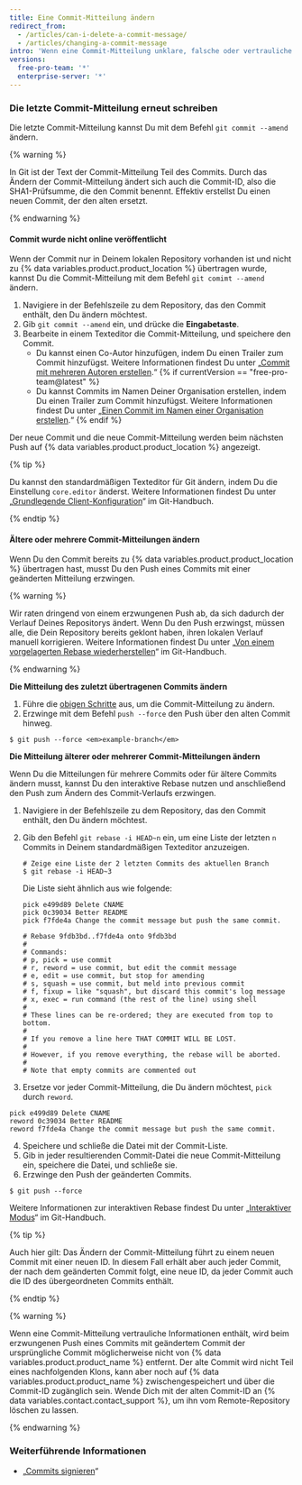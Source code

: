 ```yaml
---
title: Eine Commit-Mitteilung ändern
redirect_from:
  - /articles/can-i-delete-a-commit-message/
  - /articles/changing-a-commit-message
intro: 'Wenn eine Commit-Mitteilung unklare, falsche oder vertrauliche Informationen enthält, kannst Du sie lokal ändern und einen neuen Commit mit einer neuen Mitteilung zu {% data variables.product.product_name %} übertragen. Du kannst auch fehlende Informationen zu einer Commit-Mitteilung hinzufügen.'
versions:
  free-pro-team: '*'
  enterprise-server: '*'
---
```


### Die letzte Commit-Mitteilung erneut schreiben

Die letzte Commit-Mitteilung kannst Du mit dem Befehl `git commit --amend` ändern.

{% warning %}

In Git ist der Text der Commit-Mitteilung Teil des Commits. Durch das Ändern der Commit-Mitteilung ändert sich auch die Commit-ID, also die SHA1-Prüfsumme, die den Commit benennt. Effektiv erstellst Du einen neuen Commit, der den alten ersetzt.

{% endwarning %}

#### Commit wurde nicht online veröffentlicht

Wenn der Commit nur in Deinem lokalen Repository vorhanden ist und nicht zu {% data variables.product.product_location %} übertragen wurde, kannst Du die Commit-Mitteilung mit dem Befehl `git comimt --amend` ändern.

1. Navigiere in der Befehlszeile zu dem Repository, das den Commit enthält, den Du ändern möchtest.
2. Gib `git commit --amend` ein, und drücke die **Eingabetaste**.
3. Bearbeite in einem Texteditor die Commit-Mitteilung, und speichere den Commit.
    - Du kannst einen Co-Autor hinzufügen, indem Du einen Trailer zum Commit hinzufügst. Weitere Informationen findest Du unter „[Commit mit mehreren Autoren erstellen](/articles/creating-a-commit-with-multiple-authors).“
{% if currentVersion == "free-pro-team@latest" %}
    - Du kannst Commits im Namen Deiner Organisation erstellen, indem Du einen Trailer zum Commit hinzufügst. Weitere Informationen findest Du unter „[Einen Commit im Namen einer Organisation erstellen](/articles/creating-a-commit-on-behalf-of-an-organization).“
{% endif %}

Der neue Commit und die neue Commit-Mitteilung werden beim nächsten Push auf {% data variables.product.product_location %} angezeigt.

{% tip %}

Du kannst den standardmäßigen Texteditor für Git ändern, indem Du die Einstellung `core.editor` änderst. Weitere Informationen findest Du unter „[Grundlegende Client-Konfiguration](https://git-scm.com/book/en/Customizing-Git-Git-Configuration#_basic_client_configuration)“ im Git-Handbuch.

{% endtip %}

#### Ältere oder mehrere Commit-Mitteilungen ändern

Wenn Du den Commit bereits zu {% data variables.product.product_location %} übertragen hast, musst Du den Push eines Commits mit einer geänderten Mitteilung erzwingen.

{% warning %}

Wir raten dringend von einem erzwungenen Push ab, da sich dadurch der Verlauf Deines Repositorys ändert. Wenn Du den Push erzwingst, müssen alle, die Dein Repository bereits geklont haben, ihren lokalen Verlauf manuell korrigieren. Weitere Informationen findest Du unter „[Von einem vorgelagerten Rebase wiederherstellen](https://git-scm.com/docs/git-rebase#_recovering_from_upstream_rebase)“ im Git-Handbuch.

{% endwarning %}

**Die Mitteilung des zuletzt übertragenen Commits ändern**

1. Führe die [obigen Schritte](/articles/changing-a-commit-message#commit-has-not-been-pushed-online) aus, um die Commit-Mitteilung zu ändern.
2. Erzwinge mit dem Befehl `push --force` den Push über den alten Commit hinweg.
  ```shell
  $ git push --force <em>example-branch</em>
  ```

**Die Mitteilung älterer oder mehrerer Commit-Mitteilungen ändern**

Wenn Du die Mitteilungen für mehrere Commits oder für ältere Commits ändern musst, kannst Du den interaktive Rebase nutzen und anschließend den Push zum Ändern des Commit-Verlaufs erzwingen.

1. Navigiere in der Befehlszeile zu dem Repository, das den Commit enthält, den Du ändern möchtest.
2. Gib den Befehl `git rebase -i HEAD~n` ein, um eine Liste der letzten `n` Commits in Deinem standardmäßigen Texteditor anzuzeigen.

    ```shell
    # Zeige eine Liste der 2 letzten Commits des aktuellen Branch
    $ git rebase -i HEAD~3
    ```
    Die Liste sieht ähnlich aus wie folgende:

    ```shell
    pick e499d89 Delete CNAME
    pick 0c39034 Better README
    pick f7fde4a Change the commit message but push the same commit.

    # Rebase 9fdb3bd..f7fde4a onto 9fdb3bd
    #
    # Commands:
    # p, pick = use commit
    # r, reword = use commit, but edit the commit message
    # e, edit = use commit, but stop for amending
    # s, squash = use commit, but meld into previous commit
    # f, fixup = like "squash", but discard this commit's log message
    # x, exec = run command (the rest of the line) using shell
    #
    # These lines can be re-ordered; they are executed from top to bottom.
    #
    # If you remove a line here THAT COMMIT WILL BE LOST.
    #
    # However, if you remove everything, the rebase will be aborted.
    #
    # Note that empty commits are commented out
    ```

3. Ersetze vor jeder Commit-Mitteilung, die Du ändern möchtest, `pick` durch `reword`.
  ```shell
  pick e499d89 Delete CNAME
  reword 0c39034 Better README
  reword f7fde4a Change the commit message but push the same commit.
  ```
4. Speichere und schließe die Datei mit der Commit-Liste.
5. Gib in jeder resultierenden Commit-Datei die neue Commit-Mitteilung ein, speichere die Datei, und schließe sie.
6. Erzwinge den Push der geänderten Commits.
  ```shell
  $ git push --force
  ```

Weitere Informationen zur interaktiven Rebase findest Du unter „[Interaktiver Modus](https://git-scm.com/docs/git-rebase#_interactive_mode)“ im Git-Handbuch.

{% tip %}

Auch hier gilt: Das Ändern der Commit-Mitteilung führt zu einem neuen Commit mit einer neuen ID. In diesem Fall erhält aber auch jeder Commit, der nach dem geänderten Commit folgt, eine neue ID, da jeder Commit auch die ID des übergeordneten Commits enthält.

{% endtip %}

{% warning %}

Wenn eine Commit-Mitteilung vertrauliche Informationen enthält, wird beim erzwungenen Push eines Commits mit geändertem Commit der ursprüngliche Commit möglicherweise nicht von {% data variables.product.product_name %} entfernt. Der alte Commit wird nicht Teil eines nachfolgenden Klons, kann aber noch auf {% data variables.product.product_name %} zwischengespeichert und über die Commit-ID zugänglich sein. Wende Dich mit der alten Commit-ID an {% data variables.contact.contact_support %}, um ihn vom Remote-Repository löschen zu lassen.

{% endwarning %}

### Weiterführende Informationen

* „[Commits signieren](/articles/signing-commits)“
